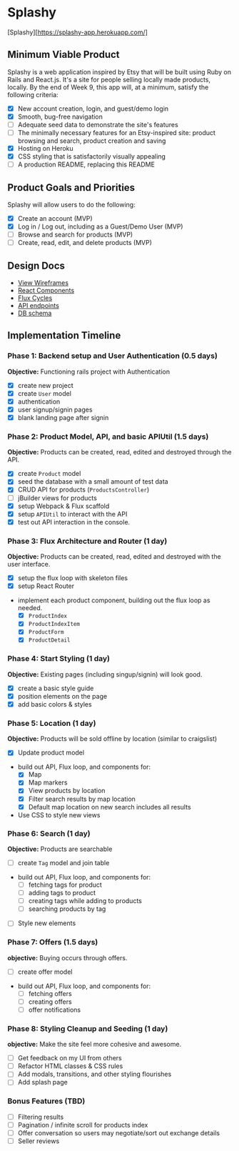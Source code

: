 # Splashy

[Splashy][https://splashy-app.herokuapp.com/]

## Minimum Viable Product

Splashy is a web application inspired by Etsy that will be built using Ruby on Rails and React.js.  It's a site for people selling locally made products, locally.  By the end of Week 9, this app will, at a minimum, satisfy the following criteria:

- [x] New account creation, login, and guest/demo login
- [x] Smooth, bug-free navigation
- [ ] Adequate seed data to demonstrate the site's features
- [ ] The minimally necessary features for an Etsy-inspired site: product browsing and search, product creation and saving
- [x] Hosting on Heroku
- [x] CSS styling that is satisfactorily visually appealing
- [ ] A production README, replacing this README

## Product Goals and Priorities

Splashy will allow users to do the following:

<!-- This is a Markdown checklist. Use it to keep track of your
progress. Put an x between the brackets for a checkmark: [x] -->

- [x] Create an account (MVP)
- [x] Log in / Log out, including as a Guest/Demo User (MVP)
- [ ] Browse and search for products (MVP)
- [ ] Create, read, edit, and delete products (MVP)

## Design Docs
* [View Wireframes][views]
* [React Components][components]
* [Flux Cycles][flux-cycles]
* [API endpoints][api-endpoints]
* [DB schema][schema]

[views]: ./docs/views.md
[components]: ./docs/components.md
[flux-cycles]: ./docs/flux-cycles.md
[api-endpoints]: ./docs/api-endpoints.md
[schema]: ./docs/schema.md

## Implementation Timeline

### Phase 1: Backend setup and User Authentication (0.5 days)

**Objective:** Functioning rails project with Authentication

- [x] create new project
- [x] create `User` model
- [x] authentication
- [x] user signup/signin pages
- [x] blank landing page after signin

### Phase 2: Product Model, API, and basic APIUtil (1.5 days)

**Objective:** Products can be created, read, edited and destroyed through
the API.

- [x] create `Product` model
- [x] seed the database with a small amount of test data
- [x] CRUD API for products (`ProductsController`)
- [ ] jBuilder views for products
- [x] setup Webpack & Flux scaffold
- [x] setup `APIUtil` to interact with the API
- [x] test out API interaction in the console.

### Phase 3: Flux Architecture and Router (1 day)

**Objective:** Products can be created, read, edited and destroyed with the
user interface.

- [x] setup the flux loop with skeleton files
- [x] setup React Router
- implement each product component, building out the flux loop as needed.
  - [x] `ProductIndex`
  - [x] `ProductIndexItem`
  - [x] `ProductForm`
  - [x] `ProductDetail`

### Phase 4: Start Styling (1 day)

**Objective:** Existing pages (including singup/signin) will look good.

- [x] create a basic style guide
- [x] position elements on the page
- [x] add basic colors & styles

### Phase 5: Location (1 day)

**Objective:** Products will be sold offline by location (similar to craigslist)

- [x] Update product model
- build out API, Flux loop, and components for:
  - [x] Map
  - [x] Map markers
  - [x] View products by location
  - [x] Filter search results by map location
  - [x] Default map location on new search includes all results
- Use CSS to style new views

### Phase 6: Search (1 day)

**Objective:** Products are searchable

- [ ] create `Tag` model and join table
- build out API, Flux loop, and components for:
  - [ ] fetching tags for product
  - [ ] adding tags to product
  - [ ] creating tags while adding to products
  - [ ] searching products by tag
- [ ] Style new elements

### Phase 7: Offers (1.5 days)

**objective:** Buying occurs through offers.

- [ ] create offer model
- build out API, Flux loop, and components for:
  - [ ] fetching offers
  - [ ] creating offers
  - [ ] offer notifications

### Phase 8: Styling Cleanup and Seeding (1 day)

**objective:** Make the site feel more cohesive and awesome.

- [ ] Get feedback on my UI from others
- [ ] Refactor HTML classes & CSS rules
- [ ] Add modals, transitions, and other styling flourishes
- [ ] Add splash page

### Bonus Features (TBD)
- [ ] Filtering results
- [ ] Pagination / infinite scroll for products index
- [ ] Offer conversation so users may negotiate/sort out exchange details
- [ ] Seller reviews

[phase-one]: ./docs/phases/phase1.md
[phase-two]: ./docs/phases/phase2.md
[phase-three]: ./docs/phases/phase3.md
[phase-four]: ./docs/phases/phase4.md
[phase-five]: ./docs/phases/phase5.md
